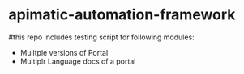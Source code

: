 # apimatic-automation-framework
#this repo includes testing script for following modules:
- Mulitple versions of Portal
- Multiplr Language docs of a portal
